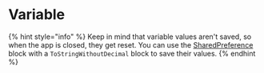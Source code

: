 # Variable



{% hint style="info" %}
Keep in mind that variable values aren't saved, so when the app is closed, they get reset. You can use the [SharedPreference](https://wiki.sketchub.in/components/sharedpreference) block with a `ToStringWithoutDecimal` block to save their values.
{% endhint %}

